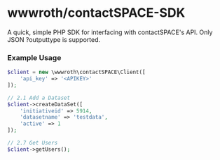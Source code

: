  # wwwroth/contactSPACE-SDK
 
 A quick, simple PHP SDK for interfacing with contactSPACE's API. Only JSON ?outputtype is supported.
 
 ### Example Usage
 
 ```php
 $client = new \wwwroth\contactSPACE\Client([
     'api_key' => '<APIKEY>'
 ]);
 
 // 2.1 Add a Dataset
 $client->createDataSet([
     'initiativeid' => 5914,
     'datasetname' => 'testdata',
     'active' => 1
 ]);
 
 // 2.7 Get Users
 $client->getUsers();
 ```